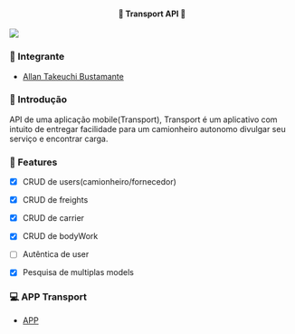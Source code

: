 <h4 align="center"> 
	🚚 Transport API 🚚
</h4>

<img src="https://user-images.githubusercontent.com/61324956/163846900-1cb11b7c-5d0a-47bb-b544-99bda73286d4.jpg" />

### 🎉 Integrante
 - [Allan Takeuchi Bustamante](https://github.com/allantak)

### 🤔 Introdução
API de uma aplicação mobile(Transport), Transport é um aplicativo com intuito de entregar facilidade para um camionheiro autonomo divulgar seu serviço e encontrar carga.

### 🎏 Features

- [x] CRUD de users(camionheiro/fornecedor)
- [x] CRUD de freights
- [x] CRUD de carrier
- [x] CRUD de bodyWork
- [ ] Autêntica de user
- [x] Pesquisa de multiplas models


### 💻 APP Transport
 - [APP](https://github.com/allantak/react-native-transport)
